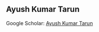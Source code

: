 ## Ayush Kumar Tarun

Google Scholar: [Ayush Kumar Tarun](https://scholar.google.com/citations?user=QYJGgtsAAAAJ&hl=en)  
